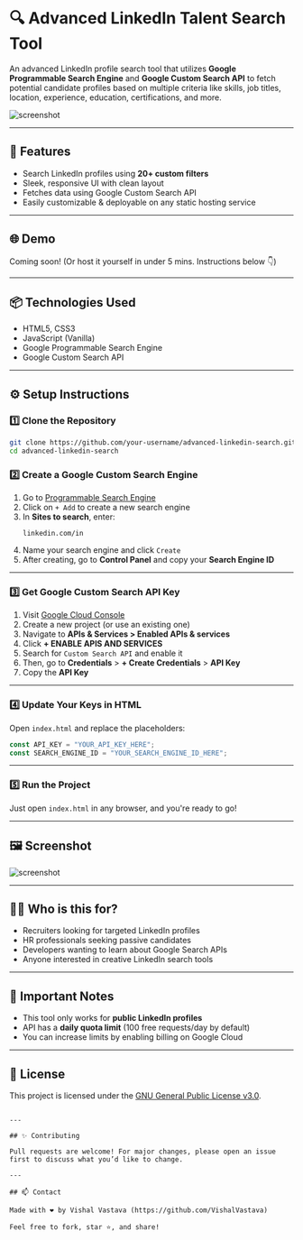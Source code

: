 # 🔍 Advanced LinkedIn Talent Search Tool

An advanced LinkedIn profile search tool that utilizes **Google Programmable Search Engine** and **Google Custom Search API** to fetch potential candidate profiles based on multiple criteria like skills, job titles, location, experience, education, certifications, and more.

![screenshot](https://github.com/user-attachments/assets/944d5c6e-8593-421d-a2a7-e59df6cca9ab)


---

## 🚀 Features

- Search LinkedIn profiles using **20+ custom filters**
- Sleek, responsive UI with clean layout
- Fetches data using Google Custom Search API
- Easily customizable & deployable on any static hosting service

---

## 🌐 Demo

Coming soon! (Or host it yourself in under 5 mins. Instructions below 👇)

---

## 📦 Technologies Used

- HTML5, CSS3
- JavaScript (Vanilla)
- Google Programmable Search Engine
- Google Custom Search API

---

## ⚙️ Setup Instructions

### 1️⃣ Clone the Repository

```bash
git clone https://github.com/your-username/advanced-linkedin-search.git
cd advanced-linkedin-search
```

### 2️⃣ Create a Google Custom Search Engine

1. Go to [Programmable Search Engine](https://programmablesearchengine.google.com/)
2. Click on `+ Add` to create a new search engine
3. In **Sites to search**, enter:
   ```
   linkedin.com/in
   ```
4. Name your search engine and click `Create`
5. After creating, go to **Control Panel** and copy your **Search Engine ID**

---

### 3️⃣ Get Google Custom Search API Key

1. Visit [Google Cloud Console](https://console.cloud.google.com/)
2. Create a new project (or use an existing one)
3. Navigate to **APIs & Services > Enabled APIs & services**
4. Click **+ ENABLE APIS AND SERVICES**
5. Search for `Custom Search API` and enable it
6. Then, go to **Credentials** > **+ Create Credentials** > **API Key**
7. Copy the **API Key**

---

### 4️⃣ Update Your Keys in HTML

Open `index.html` and replace the placeholders:

```js
const API_KEY = "YOUR_API_KEY_HERE";
const SEARCH_ENGINE_ID = "YOUR_SEARCH_ENGINE_ID_HERE";
```

---

### 5️⃣ Run the Project

Just open `index.html` in any browser, and you're ready to go!

---

## 🖼️ Screenshot

![screenshot](https://github.com/user-attachments/assets/aac3b681-9172-447a-8bb3-8aa68b284cc2)


---

## 🙋‍♂️ Who is this for?

- Recruiters looking for targeted LinkedIn profiles
- HR professionals seeking passive candidates
- Developers wanting to learn about Google Search APIs
- Anyone interested in creative LinkedIn search tools

---

## 📌 Important Notes

- This tool only works for **public LinkedIn profiles**
- API has a **daily quota limit** (100 free requests/day by default)
- You can increase limits by enabling billing on Google Cloud

---

## 📜 License

This project is licensed under the [GNU General Public License v3.0](https://www.gnu.org/licenses/gpl-3.0.html).

```

---

## ✨ Contributing

Pull requests are welcome! For major changes, please open an issue first to discuss what you’d like to change.

---

## 📫 Contact

Made with ❤️ by Vishal Vastava (https://github.com/VishalVastava)

Feel free to fork, star ⭐, and share!
